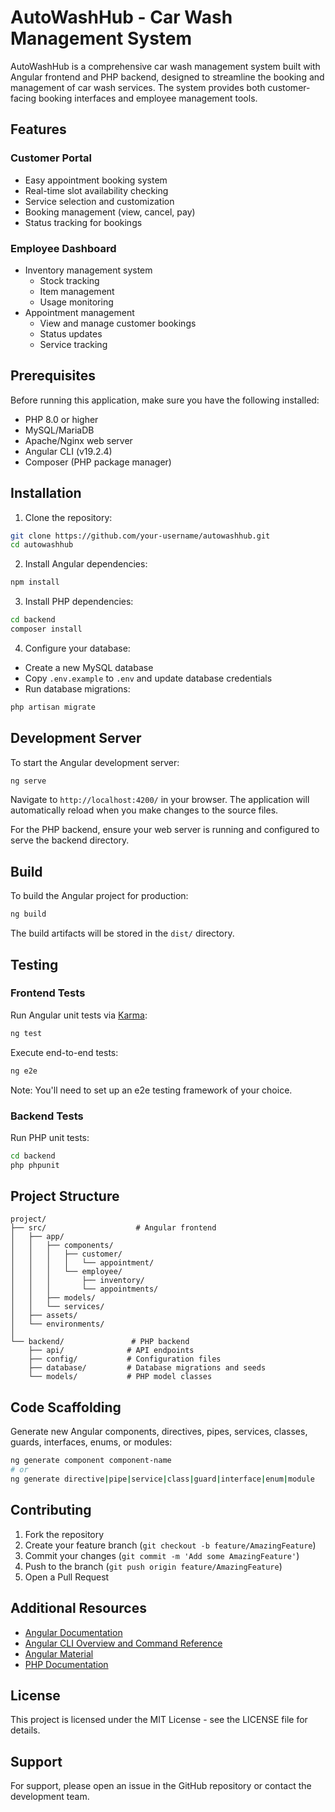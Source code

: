 # AutoWashHub - Car Wash Management System

AutoWashHub is a comprehensive car wash management system built with Angular frontend and PHP backend, designed to streamline the booking and management of car wash services. The system provides both customer-facing booking interfaces and employee management tools.

## Features

### Customer Portal

- Easy appointment booking system
- Real-time slot availability checking
- Service selection and customization
- Booking management (view, cancel, pay)
- Status tracking for bookings

### Employee Dashboard

- Inventory management system
  - Stock tracking
  - Item management
  - Usage monitoring
- Appointment management
  - View and manage customer bookings
  - Status updates
  - Service tracking

## Prerequisites

Before running this application, make sure you have the following installed:

- PHP 8.0 or higher
- MySQL/MariaDB
- Apache/Nginx web server
- Angular CLI (v19.2.4)
- Composer (PHP package manager)

## Installation

1. Clone the repository:

```bash
git clone https://github.com/your-username/autowashhub.git
cd autowashhub
```

2. Install Angular dependencies:

```bash
npm install
```

3. Install PHP dependencies:

```bash
cd backend
composer install
```

4. Configure your database:

- Create a new MySQL database
- Copy `.env.example` to `.env` and update database credentials
- Run database migrations:

```bash
php artisan migrate
```

## Development Server

To start the Angular development server:

```bash
ng serve
```

Navigate to `http://localhost:4200/` in your browser. The application will automatically reload when you make changes to the source files.

For the PHP backend, ensure your web server is running and configured to serve the backend directory.

## Build

To build the Angular project for production:

```bash
ng build
```

The build artifacts will be stored in the `dist/` directory.

## Testing

### Frontend Tests

Run Angular unit tests via [Karma](https://karma-runner.github.io):

```bash
ng test
```

Execute end-to-end tests:

```bash
ng e2e
```

Note: You'll need to set up an e2e testing framework of your choice.

### Backend Tests

Run PHP unit tests:

```bash
cd backend
php phpunit
```

## Project Structure

```
project/
├── src/                    # Angular frontend
│   ├── app/
│   │   ├── components/
│   │   │   ├── customer/
│   │   │   │   └── appointment/
│   │   │   └── employee/
│   │   │       ├── inventory/
│   │   │       └── appointments/
│   │   ├── models/
│   │   └── services/
│   ├── assets/
│   └── environments/
│
└── backend/               # PHP backend
    ├── api/              # API endpoints
    ├── config/           # Configuration files
    ├── database/         # Database migrations and seeds
    └── models/           # PHP model classes
```

## Code Scaffolding

Generate new Angular components, directives, pipes, services, classes, guards, interfaces, enums, or modules:

```bash
ng generate component component-name
# or
ng generate directive|pipe|service|class|guard|interface|enum|module
```

## Contributing

1. Fork the repository
2. Create your feature branch (`git checkout -b feature/AmazingFeature`)
3. Commit your changes (`git commit -m 'Add some AmazingFeature'`)
4. Push to the branch (`git push origin feature/AmazingFeature`)
5. Open a Pull Request

## Additional Resources

- [Angular Documentation](https://angular.dev/)
- [Angular CLI Overview and Command Reference](https://angular.dev/tools/cli)
- [Angular Material](https://material.angular.io/)
- [PHP Documentation](https://www.php.net/docs.php)

## License

This project is licensed under the MIT License - see the LICENSE file for details.

## Support

For support, please open an issue in the GitHub repository or contact the development team.
